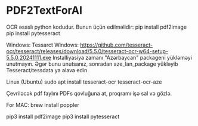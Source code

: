 # PDF2TextForAI


OCR əsaslı python kodudur.
Bunun üçün edilməlidir:
pip install pdf2image
pip install pytesseract

Windows:
Tessarct
Windows: https://github.com/tesseract-ocr/tesseract/releases/download/5.5.0/tesseract-ocr-w64-setup-5.5.0.20241111.exe
Installiyasiya zamanı "Azərbaycan" packageni yükləməyi unutmayın. Əgər bunu unutsanız, sonradan aze_lan_package yükləyib Tesseract/tessdata ya əlavə edin


Linux (Ubuntu) 
sudo apt install tesseract-ocr tesseract-ocr-aze

Çevriləcək pdf faylını PDFs qovluğuna at, proqramı işə sal və gözlə. 

For MAC:
brew install poppler

pip3 install pdf2image
pip3 install pytesseract
